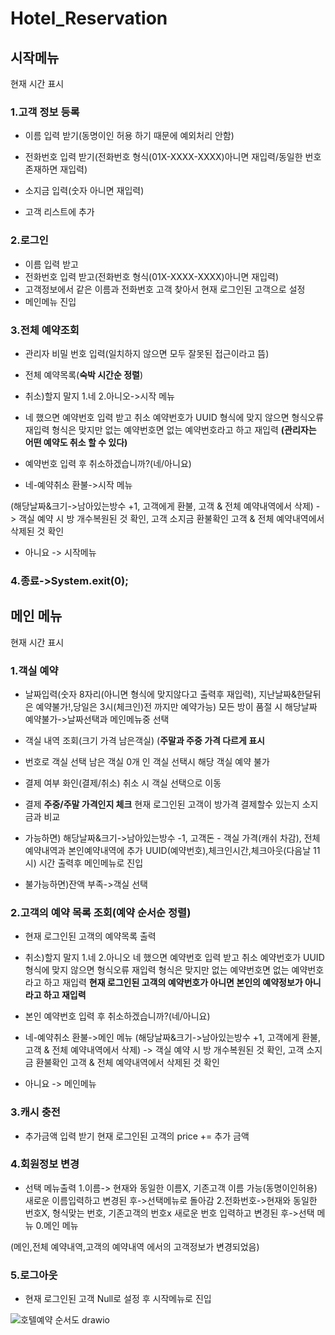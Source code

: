 # Hotel_Reservation
## 시작메뉴
현재 시간 표시
### 1.고객 정보 등록
- 이름 입력 받기(동명이인 허용 하기 때문에 예외처리 안함)
- 전화번호 입력 받기(전화번호 형식(01X-XXXX-XXXX)아니면 재입력/동일한 번호 존재하면 재입력)
- 소지금 입력(숫자 아니면 재입력)

- 고객 리스트에 추가

### 2.로그인
- 이름 입력 받고
- 전화번호 입력 받고(전화번호 형식(01X-XXXX-XXXX)아니면 재입력)
- 고객정보에서 같은 이름과 전화번호 고객 찾아서 현재 로그인된 고객으로 설정
- 메인메뉴 진입

### 3.전체 예약조회
- 관리자 비밀 번호 입력(일치하지 않으면 모두 잘못된 접근이라고 뜸)
- 전체 예약목록(**숙박 시간순 정렬**)
- 취소)할지 말지 1.네 2.아니오->시작 메뉴
- 네 했으면 예약번호 입력 받고 취소
예약번호가 UUID 형식에 맞지 않으면 형식오류 재입력
형식은 맞지만 없는 예약번호면 없는 예약번호라고 하고 재입력
**(관리자는 어떤 예약도 취소 할 수 있다)**

- 예약번호 입력 후 취소하겠습니까?(네/아니요)

- 네-예약취소 환불->시작 메뉴

(해당날짜&크기->남아있는방수 +1, 고객에게 환불, 고객 & 전체 예약내역에서 삭제)
-> 객실 예약 시 방 개수복원된 것 확인, 고객 소지금 환불확인
고객 & 전체 예약내역에서 삭제된 것 확인

- 아니요 -> 시작메뉴


### 4.종료->System.exit(0);

## 메인 메뉴
현재 시간 표시
### 1.객실 예약

- 날짜입력(숫자 8자리(아니면 형식에 맞지않다고 출력후 재입력), 지난날짜&한달뒤은 예약불가!,당일은 3시(체크인)전 까지만 예약가능)
 모든 방이 품절 시 해당날짜 예약불가->날짜선택과 메인메뉴중 선택

- 객실 내역 조회(크기 가격 남은객실)
 (**주말과 주중 가격 다르게 표시**
- 번호로 객실 선택
남은 객실 0개 인 객실 선택시 해당 객실 예약 불가

- 결제 여부 화인(결제/취소)
취소 시 객실 선택으로 이동

- 결제
**주중/주말 가격인지 체크**
현재 로그인된 고객이 방가격 결제할수 있는지 소지금과 비교 

- 가능하면)
해당날짜&크기->남아있는방수 -1, 고객돈 - 객실 가격(캐쉬 차감), 전체예약내역과 본인예약내역에 추가
UUID(예약번호),체크인시간,체크아웃(다음날 11시) 시간 출력후 메인메뉴로 진입

- 불가능하면)잔액 부족->객실 선택


### 2.고객의 예약 목록 조회(**예약 순서순 정렬**)
- 현재 로그인된 고객의 예약목록 출력

- 취소)할지 말지 1.네 2.아니오
네 했으면 예약번호 입력 받고 취소
예약번호가 UUID 형식에 맞지 않으면 형식오류 재입력
형식은 맞지만 없는 예약번호면 없는 예약번호라고 하고 재입력
**현재 로그인된 고객의 예약번호가 아니면 본인의 예약정보가 아니라고 하고 재입력**

- 본인 예약번호 입력 후 취소하겠습니까?(네/아니요)

- 네-예약취소 환불->메인 메뉴
(해당날짜&크기->남아있는방수 +1, 고객에게 환불, 고객 & 전체 예약내역에서 삭제)
-> 객실 예약 시 방 개수복원된 것 확인, 고객 소지금 환불확인
고객 & 전체 예약내역에서 삭제된 것 확인
- 아니요 -> 메인메뉴

### 3.캐시 충전
- 추가금액 입력 받기
현재 로그인된 고객의 price += 추가 금액

### 4.회원정보 변경
- 선택 메뉴출력
1.이름-> 현재와 동일한 이름X, 기존고객 이름 가능(동명이인허용) 
새로운 이름입력하고 변경된 후->선택메뉴로 돌아감
2.전화번호->현재와 동일한 번호X, 형식맞는 번호, 기존고객의 번호x
새로운 번호 입력하고 변경된 후->선택 메뉴
0.메인 메뉴

(메인,전체 예약내역,고객의 예약내역 에서의 고객정보가 변경되었음)

### 5.로그아웃
- 현재 로그인된 고객 Null로 설정 후 시작메뉴로 진입

![호텔예약 순서도 drawio](https://github.com/leeminju/Hotel_Reservation/assets/19209147/b4619941-e0f1-4995-aa19-e6fa7c8e0977)

